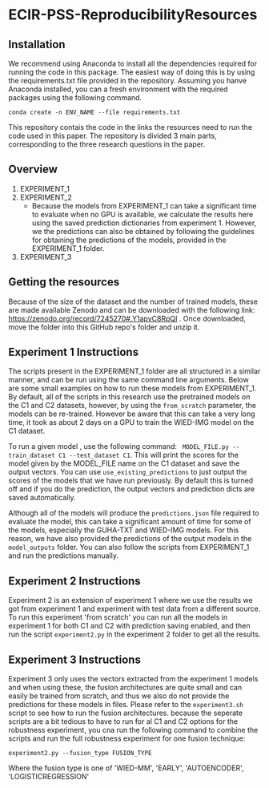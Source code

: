 # ECIR-PSS-ReproducibilityResources

## Installation
We recommend using Anaconda to install all the dependencies required for running the code in this package. The easiest way of doing this is by using the requirements.txt file provided in the repository. Assuming you hanve Anaconda installed, you can a fresh environment with the required packages using the following command.

``
conda create -n ENV_NAME --file requirements.txt
``

This repository contais the code in the links the resources need to run the code used in this paper. The repository is
divided 3 main parts, corresponding to the three research questions in the paper.

## Overview
1. EXPERIMENT_1
2. EXPERIMENT_2
   - Because the models from EXPERIMENT_1 can take a significant time to evaluate when no GPU is available, we calculate the results here using the saved prediction dictionaries from experiment 1. However, we the predictions can also be obtained by following the guidelines for obtaining the predictions of the models, provided in the EXPERIMENT_1 folder.
4. EXPERIMENT_3

## Getting the resources
Because of the size of the dataset and the number of trained models, these are made available Zenodo and can be downloaded with the following link: https://zenodo.org/record/7245270#.Y1apvC8RpQI . Once downloaded, move the folder into this GitHub repo's folder and unzip it.

## Experiment 1 Instructions
The scripts present in the EXPERIMENT_1 folder are all structured in a similar manner, and can be run using the same command line arguments. Below are some small examples on how to run these models from EXPERIMENT_1. By default, all of the scripts in this research use the pretrained models on the C1 and C2 datasets, however, by using the ``from_scratch`` parameter, the models can be re-trained. However be aware that this can take a very long time, it took as about 2 days on a GPU to train the WIED-IMG model on the C1 dataset.

To run a given model , use the following command:
`` MODEL_FILE.py --train_dataset C1 --test_dataset C1``. This will print the scores for the model given by the MODEL_FILE name on the C1 dataset and save the output vectors. You can use `use_existing_predictions` to just output the scores of the models that we have run previously. By default this is turned off and if you do the prediction, the output vectors and prediction dicts are saved automatically.


Although all of the models will produce the ``predictions.json`` file required to evaluate the model, this can take a significant amount of time for some of the models, especially the GUHA-TXT and WIED-IMG models. For this reason, we have also provided the predictions of the output models in the ``model_outputs`` folder. You can also follow the scripts from EXPERIMENT_1 and run the predictions manually.

## Experiment 2 Instructions
Experiment 2 is an extension of experiment 1 where we use the results we got from experiment 1 and experiment with test data from a different source. To run this experiment 'from scratch' you can run all the models in experiment 1 for both C1 and C2 with prediction saving enabled, and then run the script `experiment2.py` in the experiment 2 folder to get all the results.

## Experiment 3 Instructions

Experiment 3 only uses the vectors extracted from the experiment 1 models and when using these, the fusion architectures are quite small and can easily be trained from scratch, and thus we also do not provide the predictions for these models in files. Please refer to the `experiment3.sh` script to see how to run the fusion architectures. because the seperate scripts are a bit tedious to have to run for al C1 and C2 options for the robustness experiment, you cna run the following command to combine the scripts and run the full robustness experiment for one fusion technique:

``
experiment2.py --fusion_type FUSION_TYPE 
``

Where the fusion type is one of 'WIED-MM', 'EARLY', 'AUTOENCODER', 'LOGISTICREGRESSION'

